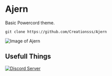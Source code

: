# Ajern
Basic Powercord theme.

```
git clone https://github.com/Creationsss/Ajern
```

![Image of Ajern](https://i.ibb.co/MpKZwFd/Screenshot-1.png)

## Usefull Things
[![Discord Server](https://discordapp.com/api/guilds/748277853942186136/widget.png?style=banner2)](https://discord.gg/kZkExZC)
